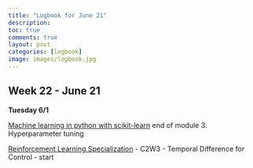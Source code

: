 ```yaml
---
title: "Logbook for June 21"
description: 
toc: true
comments: true
layout: post
categories: [logbook]
image: images/logbook.jpg
---
```




## Week 22 - June 21

**Tuesday 6/1**

[Machine learning in python with scikit-learn](/guillaume_blog/blog/Machine-learning-in-python-with-scikit-learn.html) end of module 3. Hyperparameter tuning

[Reinforcement Learning Specialization](/guillaume_blog/blog/reinforcement-learning-specialization-coursera-course2.html) - C2W3 - Temporal Difference for Control - start
